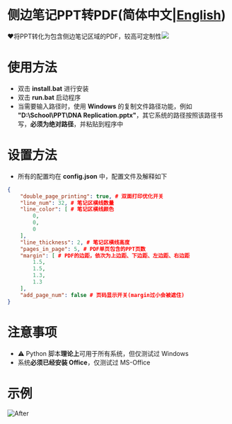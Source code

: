 # 侧边笔记PPT转PDF(简体中文|[English](README_en.md))
❤️将PPT转化为包含侧边笔记区域的PDF，较高可定制性![](https://img.shields.io/badge/快捷-易用-易用)
# 使用方法
- 双击 **install.bat** 进行安装
- 双击 **run.bat** 启动程序
- 当需要输入路径时，使用 **Windows** 的复制文件路径功能，例如 **"D:\\School\\PPT\\DNA Replication.pptx"**，其它系统的路径按照该路径书写，**必须为绝对路径**，并粘贴到程序中
# 设置方法
- 所有的配置均在 **config.json** 中，配置文件及解释如下
``` Json
{
    "double_page_printing": true, # 双面打印优化开关
    "line_num": 32, # 笔记区横线数量
    "line_color": [ # 笔记区横线颜色
        0,
        0,
        0
    ],
    "line_thickness": 2, # 笔记区横线高度
    "pages_in_page": 5, # PDF单页包含的PPT页数
    "margin": [ # PDF的边距，依次为上边距、下边距、左边距、右边距
        1.5,
        1.5,
        1.3,
        1.3
    ],
    "add_page_num": false # 页码显示开关(margin过小会被遮住)
}
```
# 注意事项
- ⚠ Python 脚本**理论上**可用于所有系统，但仅测试过 Windows
- 系统**必须已经安装 Office**，仅测试过 MS-Office
# 示例
![After](https://img2.imgtp.com/2024/03/14/l41TcQBa.png)
